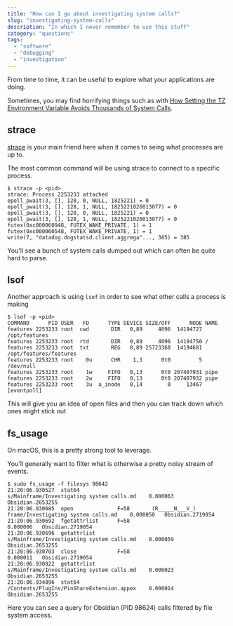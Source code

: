 ```yaml
---
title: "How can I go about investigating system calls?"
slug: "investigating-system-calls"
description: "In which I never remember to use this stuff"
category: "questions"
tags:
  - "software"
  - "debugging"
  - "investigation"
---
```


From time to time, it can be useful to explore what your applications are doing.

Sometimes, you may find horrifying things such as with [How Setting the TZ Environment Variable Avoids Thousands of System Calls](https://blog.packagecloud.io/set-environment-variable-save-thousands-of-system-calls/).

## strace

[strace](https://strace.io/) is your main friend here when it comes to seing what processes are up to.

The most common command will be using strace to connect to a specific process.

```console
$ strace -p <pid>
strace: Process 2253233 attached
epoll_pwait(3, [], 128, 0, NULL, 1825221) = 0
epoll_pwait(3, [], 128, 1, NULL, 1825221026013077) = 0
epoll_pwait(3, [], 128, 0, NULL, 1825221) = 0
epoll_pwait(3, [], 128, 1, NULL, 1825221026013077) = 0
futex(0xc000060948, FUTEX_WAKE_PRIVATE, 1) = 1
futex(0xc000060548, FUTEX_WAKE_PRIVATE, 1) = 1
write(7, "datadog.dogstatsd.client.aggrega"..., 385) = 385
```

You'll see a bunch of system calls dumped out which can often be quite hard to parse.

## lsof

Another approach is using `lsof` in order to see what other calls a process is making

```console
$ lsof -p <pid>
COMMAND      PID USER   FD      TYPE DEVICE SIZE/OFF      NODE NAME
features 2253233 root  cwd       DIR   0,89     4096  14194727 /opt/features
features 2253233 root  rtd       DIR   0,89     4096  14194750 /
features 2253233 root  txt       REG   0,89 25723368  14194681 /opt/features/features
features 2253233 root    0u      CHR    1,3      0t0         5 /dev/null
features 2253233 root    1w     FIFO   0,13      0t0 207407931 pipe
features 2253233 root    2w     FIFO   0,13      0t0 207407932 pipe
features 2253233 root    3u  a_inode   0,14        0     13467 [eventpoll]
```

This will give you an idea of open files and then you can track down which ones might stick out

## fs_usage

On macOS, this is a pretty strong tool to leverage.

You'll generally want to filter what is otherwise a pretty noisy stream of events.

```console
$ sudo fs_usage -f filesys 98642
21:20:06.930527  stat64                                 s/Mainframe/Investigating system calls.md    0.000063   Obsidian.2653255
21:20:06.930685  open              F=58       (R_____N___V_)  frame/Investigating system calls.md    0.000050   Obsidian.2719054
21:20:06.930692  fgetattrlist      F=58                                                              0.000006   Obsidian.2719054
21:20:06.930696  getattrlist                            s/Mainframe/Investigating system calls.md    0.000059   Obsidian.2653255
21:20:06.930703  close             F=58                                                              0.000011   Obsidian.2719054
21:20:06.930822  getattrlist                            s/Mainframe/Investigating system calls.md    0.000023   Obsidian.2653255
21:20:06.934896  stat64                                 /Contents/PlugIns/PinShareExtension.appex    0.000014   Obsidian.2653255
```

Here you can see a query for Obsidian (PID 98624) calls filtered by file system access.